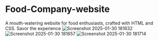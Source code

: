 # Food-Company-website
A mouth-watering website for food enthusiasts, crafted with HTML and CSS. Savor the experience
![Screenshot 2025-01-30 181632](https://github.com/user-attachments/assets/5cd5e1e5-9819-410e-8510-c2e18a7bba10)
![Screenshot 2025-01-30 181657](https://github.com/user-attachments/assets/a700e082-6823-4685-bc9c-67a26576c539)
![Screenshot 2025-01-30 181714](https://github.com/user-attachments/assets/152eb7ee-c15d-4a66-93f6-6103b199b54f)
